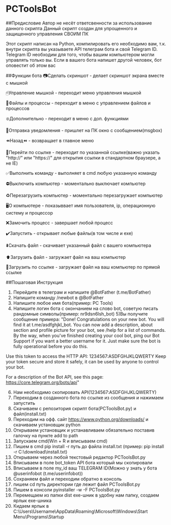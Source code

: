 # PCToolsBot

##Предисловие
Автор не несёт ответсвенности за использование данного скрипта
Данный скрипт создан для упрощенного и защищенного управления СВОИМ ПК

Этот скрипт написан на Python, компилировать его необходимо вам, т.к. внутри скрипта вы указываете API телеграм бота и свой Telegram ID.
Telegram ID необходим для того, чтобы вашим компьютером могли управлять только вы. Если в вашего бота напишет другой человек, бот оповестит об этом вас 


##Функции бота
 📷Сделать скриншот - делает скриншот экрана вместе с мышкой
 
 🖱Управление мышкой - переходит меню управления мышкой
 
 📂Файлы и процессы - переходит в меню с управлением файлов и процессов
 
 ❇️Дополнительно - переходит в меню с доп. функциями
 
 📩Отправка уведомления - пришлет на ПК окно с сообщением(msgbox)
 
 ⏪Назад⏪ - возвращает в главное меню

 
 🔗Перейти по ссылке - переходит по указанной ссылке(важно указать "http://" или "https://" для открытия ссылки в стандартном браузере, а не IE)
 
 ✅Выполнить команду - выполняет в cmd любую указанную команду
 
 ⛔️Выключить компьютер - моментально выключает компьютер
 
 ♻️Перезагрузить компьютер - моментально перезагружает компьютер
 
 🖥О компьютере - показыввает имя пользователя, ip, операционную систему и процессор

 
 ❌Замочить процесс - завершает любой процесс
 
 ✔️Запустить - открывает любые файлы(в том числе и exe)
 
 ⬇️Скачать файл - скачивает указанный файл с вашего компьютера
 
 ⬆️Загрузить файл - загружает файл на ваш компьютер
 
 🔗Загрузить по ссылке - загружает файл на ваш компьютер по прямой ссылке



##Пошаговая Инструкция
1) Перейдите в телеграм и напишите @BotFather (t.me/BotFather)
2) Напишите команду /newbot в @BotFather
3) Напишите любое имя бота(пример: PC Tools) 
4) Напишите логин бота с окончанием на слово bot, советую писать рандомные символы(пример: nr9dsn6lsh_bot)
5)Вы получите сообщение примера: 
 "Done! Congratulations on your new bot. You will find it at t.me/asdfghjkl_bot.
  You can now add a description, about section and profile picture for your bot, see /help for a list of commands.
  By the way, when you've finished creating your cool bot, ping our Bot Support if you want a better username for it.
  Just make sure the bot is fully operational before you do this.

  Use this token to access the HTTP API:
  1234567:ASDFGHJKLQWERTY
  Keep your token secure and store it safely, it can be used by anyone to control your bot.

  For a description of the Bot API, see this page: https://core.telegram.org/bots/api"
  
  6) Нам необходимо скопировать API(1234567:ASDFGHJKLQWERTY)
  7) Переходим в созданного бота по ссылке из сообщения и нажимаем запустить
  8) Скачиваем с репозитория скрипт бота(PCToolsBot.py) и фaйл(install.txt)
  9) Переходим на офф. сайт https://www.python.org/downloads/ и скачиваем установщик python
  10) Открываем установщик и устанавливаем обязательно поставив галочку на пункте add to path
  11) Запускаем cmd(Win + R и вписываем cmd) 
  12) Пишем в cmd pip install -r путь до файла install.txt (пример: pip install -r C:\download\install.txt)
  13) Открываем через любой текстовый редактор PCToolsBot.py
  14) Вписываем в поле bot_token API бота который мы скопировали
  15) Вписываем в поле my_id ваш TELEGRAM ID(Можно у знать у бота @userinfobot (t.me/userinfobot))
  16) Сохраняем файл и переходим обратно в консоль
  17) пишем cd путь директории где лежит файл PCToolsBot.py
  18) Пишем в консоли pyinstaller -w -F PCToolsBot.py
  19) Перемещаем из папки dist exe-шник в удобну нам папку, создаем ярлык exe-шника
  20) Кидаем ярлык в C:\Users\Username\AppData\Roaming\Microsoft\Windows\Start Menu\Programs\Startup
